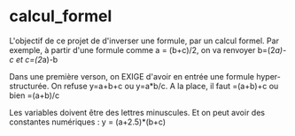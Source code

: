 # calcul_formel
L'objectif de ce projet de d'inverser une formule, par un calcul formel.
Par exemple, à partir d'une formule comme a = (b+c)/2, on va renvoyer b=(2*a)-c et c=(2*a)-b

Dans une première verson, on EXIGE d'avoir en entrée une formule hyper-structurée. On refuse y=a+b+c ou y=a*b/c.
A la place, il faut =(a+b)+c ou bien =(a+b)/c

Les variables doivent être des lettres minuscules.
Et on peut avoir des constantes numériques : y = (a+2.5)*(b+c) 
